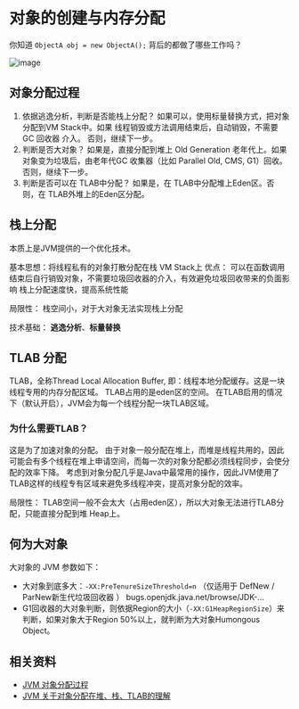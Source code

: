 # 对象的创建与内存分配

你知道 ```ObjectA obj = new ObjectA();``` 背后的都做了哪些工作吗？

![image](https://user-images.githubusercontent.com/13992911/116414090-c3ce2980-a86a-11eb-85a1-35d443a4d411.png)

## 对象分配过程
1. 依据逃逸分析，判断是否能栈上分配？
如果可以，使用标量替换方式，把对象分配到VM Stack中。如果 线程销毁或方法调用结束后，自动销毁，不需要 GC 回收器 介入。
否则，继续下一步。
2. 判断是否大对象？
如果是，直接分配到堆上 Old Generation 老年代上。如果对象变为垃圾后，由老年代GC 收集器（比如 Parallel Old, CMS, G1）回收。
否则，继续下一步。
3. 判断是否可以在 TLAB中分配？
如果是，在 TLAB中分配堆上Eden区。否则，在 TLAB外堆上的Eden区分配。

## 栈上分配
本质上是JVM提供的一个优化技术。

基本思想：将线程私有的对象打散分配在栈 VM Stack上
优点：
可以在函数调用结束后自行销毁对象，不需要垃圾回收器的介入，有效避免垃圾回收带来的负面影响
栈上分配速度快，提高系统性能

局限性： 
栈空间小，对于大对象无法实现栈上分配

技术基础： **逃逸分析**、**标量替换**

## TLAB 分配
TLAB，全称Thread Local Allocation Buffer, 即：线程本地分配缓存。这是一块线程专用的内存分配区域。
TLAB占用的是eden区的空间。
在TLAB启用的情况下（默认开启），JVM会为每一个线程分配一块TLAB区域。

### 为什么需要TLAB？
这是为了加速对象的分配。
由于对象一般分配在堆上，而堆是线程共用的，因此可能会有多个线程在堆上申请空间，而每一次的对象分配都必须线程同步，会使分配的效率下降。
考虑到对象分配几乎是Java中最常用的操作，因此JVM使用了TLAB这样的线程专有区域来避免多线程冲突，提高对象分配的效率。

局限性： TLAB空间一般不会太大（占用eden区），所以大对象无法进行TLAB分配，只能直接分配到堆 Heap上。

## 何为大对象
大对象的 JVM 参数如下：
* 大对象到底多大：```-XX:PreTenureSizeThreshold=n```
（仅适用于 DefNew / ParNew新生代垃圾回收器 ） bugs.openjdk.java.net/browse/JDK-…
* G1回收器的大对象判断，则依据Region的大小（```-XX:G1HeapRegionSize```）来判断，如果对象大于Region 50%以上，就判断为大对象Humongous Object。

## 相关资料
* [JVM 对象分配过程](https://juejin.cn/post/6844904146898780173)
* [JVM 关于对象分配在堆、栈、TLAB的理解](https://www.cnblogs.com/myseries/p/12884249.html)
